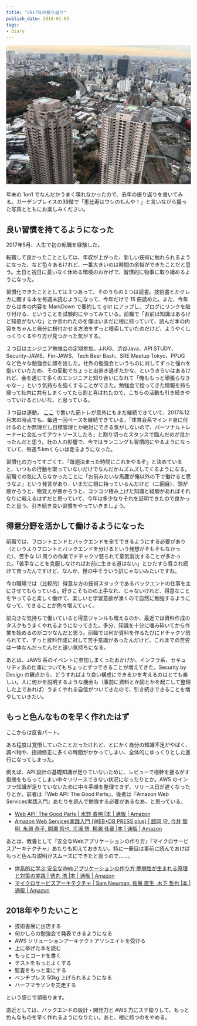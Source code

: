 ```yaml
---
title: "2017年の振り返り"
publish_date: 2018-01-03
tags:
- Diary
---
```


![](../../../assets/1514937600-1.jpg)

年末の 1on1
でなんだかうまく喋れなかったので、去年の振り返りを書いてみる。ガーデンプレイスの39階で「恵比寿はワシのもんや！」と言いながら撮った写真とともにお楽しみください。

## 良い習慣を持てるようになった

2017年5月、人生で初の転職を経験した。

転職して良かったこととしては、年収が上がった、新しい技術に触れられるようになった、など色々あるけれど、一番大きいのは時間の余裕ができたことだと思う。土日と祝日に憂いなく休める環境のおかげで、習慣的に物事に取り組めるようになった。

習慣化できたこととしては３つあって、そのうちの１つは読書。技術書とかクレカに関する本を毎週末読むようになって、今年だけで
15 冊読めた。また、今年からは本の内容を MarkDown で要約して gist
にアップし、ブログにリンクを貼り付ける、ということを試験的にやってみている。前職で「お前は知識はあるけど知恵がないな」とか言われたのを僕はいまだに根に持っていて、読んだ本の内容をちゃんと自分に根付かせる方法をずっと模索していたのだけど、ようやくしっくりくるやり方が見つかった気がする。

２つ目はエンジニア勉強会の定期参加。JJUG、渋谷Java、API
STUDY、Security-JAWS、Fin-JAWS、Tech Beer Bash、SRE Meetup Tokyo、PPUG
など色々な勉強会に顔を出した。社外の勉強会というものに対してずっと憧れを抱いていたため、その反動でちょっと出歩き過ぎたかな、というきらいはあるけれど、会を通じて多くのエンジニアと知り合いになれて「俺ももっと頑張らなきゃなー」という気持ちを強くすることができた。勉強会で拾ってきた情報を持ち帰って社内に共有しまくってたら割と喜ばれたので、こちらの活動も引き続きやっていけるといいな、と思っている。

３つ目は運動。 [ここ](/2017/05/1493856000)
で書いた筋トレが意外にもまだ継続できていて、2017年12月末の時点でも、毎週一回ペースを継続できている。「体育会系マインド身に付けるのとか無理だし目標管理とか絶対にできる気がしないので、パーソナルトレーナーに金払ってアウトソースしたろ」と割り切ったスタンスで臨んだのが良かったんだと思う。社の人の影響で、今ではランニングも習慣的にやるようになっていて、毎週５kmくらいは走るようになった。

習慣化の力ってすごくて、「毎週決まった時間にこれをやるぞ」と決めていると、いつもの行動を取っていないだけでなんだかムズムズしてくるようになる。前職での気に入らなかったことに「お前みたいな馬鹿が俺以外の下で働けると思うなよ」という発言があり、いまだに根に持っているんだけど（二回目）、頭が悪かろうと、物覚えが悪かろうと、コツコツ積み上げた知識と経験があればそれなりに戦えるはずだと思っていて、今年は多少なりそれを証明できたので良かったと思う。引き続き良い習慣をやっていきましょう。

## 得意分野を活かして働けるようになった

前職では、フロントエンドとバックエンドを全てできるようにする必要があり（というよりフロントとバックエンドを分けるという発想がそもそもなかった）、苦手な
UI
周りの作業でドチャクソ怒られて意気消沈することが多かった。「苦手なことを克服しなければお前に生きる道はない」とひたすら脅され続けて育ったんですけど、なんか、世の中そういう訳じゃないみたいですね。

今の職場では（比較的）得意な方の技術スタックであるバックエンドの仕事を主にさせてもらっている。好きこそものの上手なれ、じゃないけれど、得意なことをやってると楽しく働けて、楽しいと学習意欲が湧くので自然に勉強するようになって、できることが色々増えていく。

前向きな気持ちで働いていると得意ジャンルも増えるのか、最近では資料作成のタスクもうまくやれるようになってきた。多分、知識を十分に噛み砕いてから作業を始めるのがコツなんだと思う。前職では何か資料を作るたびにドチャクソ怒られてて、ずっと資料作成に対して苦手意識があったんだけど、これまでの苦労は一体なんだったんだと遠い気持ちになる。

あとは、JAWS
系のイベントに参加しまくったおかげか、インフラ系、セキュリティ系の仕事についてもちょっとずつできることが増えてきた。Security
by Design
の観点から、どうすればより良い構成にできるかを考えるのはとても楽しい。人に何かを説明するような機会も（事前に資料とか図とかを起こして整理した上であれば）うまくやれる自信がついてきたので、引き続きできることを増やしていきたい。

## もっと色んなものを早く作れたはず

ここからは反省パート。

ある程度は覚悟していたことだったけれど、とにかく自分の知識不足がやばく、調べ物や、指摘修正に多くの時間がかかってしまい、全体的にゆっくりとした進行になってしまった。

例えば、API
設計の基礎知識が足りていないために、レビューで根幹を揺るがす指摘をもらってしまい中々リリースできない状況になったりとか。AWS
のインフラ知識が足りていないために中々手順を整理できず、リリース日が遅くなったりとか。前者は『Web
API: The Good Parts』、後者は『Amazon Web
Services実践入門』あたりを読んで勉強する必要があるなあ、と思っている。

- [Web API: The Good Parts | 水野 貴明 |本 | 通販 | Amazon](https://www.amazon.co.jp/dp/4873116864/)
- [Amazon Web Services実践入門 (WEB+DB PRESS plus) | 舘岡 守, 今井 智明, 永淵 恭子, 間瀬 哲也, 三浦 悟, 柳瀬 任章 |本 | 通販 | Amazon](https://www.amazon.co.jp/dp/4774176737/)

あとは、教養として『安全なWebアプリケーションの作り方』『マイクロサービスアーキテクチャ』あたりも抑えておきたい。特に一冊目は事前に読んでおけばもっと色んな説明がスムーズにできたと思うので……。

- [体系的に学ぶ 安全なWebアプリケーションの作り方 脆弱性が生まれる原理と対策の実践 | 徳丸 浩 |本 | 通販 | Amazon](https://www.amazon.co.jp/dp/4797361190/)
- [マイクロサービスアーキテクチャ | Sam Newman, 佐藤 直生, 木下 哲也 |本 | 通販 | Amazon](https://www.amazon.co.jp/dp/4873117607/)

## 2018年やりたいこと

- 技術書展に出店する
- 何かしらの勉強会で発表できるようになる
- AWS ソリューションアーキテクトアソシエイトを受ける
- 上に挙げた本を読む
- もっとコードを書く
- テストをもっとよくする
- 監査をもっと楽にする
- ベンチプレス 50kg 上げられるようになる
- ハーフマラソンを完走する

という感じで頑張ります。

直近としては、バックエンドの設計・開発力と AWS
力にステ振りして、もっと色んなものを早く作れるようになりたい。あと、根に持つのをやめる。
